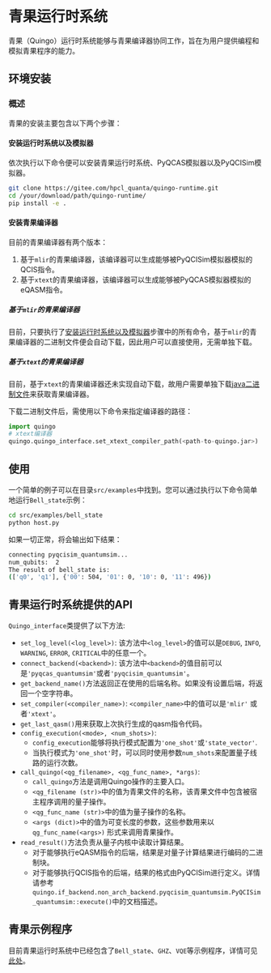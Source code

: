 # 青果运行时系统

 青果（Quingo）运行时系统能够与青果编译器协同工作，旨在为用户提供编程和模拟青果程序的能力。

## 环境安装


### 概述
青果的安装主要包含以下两个步骤：


#### 安装运行时系统以及模拟器

依次执行以下命令便可以安装青果运行时系统、PyQCAS模拟器以及PyQCISim模拟器。
```sh
git clone https://gitee.com/hpcl_quanta/quingo-runtime.git
cd /your/download/path/quingo-runtime/
pip install -e .
```


#### 安装青果编译器

目前的青果编译器有两个版本：

1. 基于`mlir`的青果编译器，该编译器可以生成能够被PyQCISim模拟器模拟的QCIS指令。
2. 基于`xtext`的青果编译器，该编译器可以生成能够被PyQCAS模拟器模拟的eQASM指令。

##### 基于`mlir`的青果编译器

目前，只要执行了[安装运行时系统以及模拟器](#安装运行时系统以及模拟器)步骤中的所有命令，基于`mlir`的青果编译器的二进制文件便会自动下载，因此用户可以直接使用，无需单独下载。

##### 基于`xtext`的青果编译器

目前，基于`xtext`的青果编译器还未实现自动下载，故用户需要单独下载[java二进制文件](https://github.com/Quingo/compiler_xtext/releases)来获取青果编译器。

下载二进制文件后，需使用以下命令来指定编译器的路径：
```python
import quingo
# xtext编译器
quingo.quingo_interface.set_xtext_compiler_path(<path-to-quingo.jar>)
```

## 使用
一个简单的例子可以在目录`src/examples`中找到。您可以通过执行以下命令简单地运行`Bell_state`示例：
```sh
cd src/examples/bell_state
python host.py
```
如果一切正常，将会输出如下结果：
```sh
connecting pyqcisim_quantumsim...
num_qubits:  2
The result of bell_state is:
(['q0', 'q1'], {'00': 504, '01': 0, '10': 0, '11': 496})
```

## 青果运行时系统提供的API
`Quingo_interface`类提供了以下方法:
 - `set_log_level(<log_level>)`: 该方法中`<log_level>`的值可以是`DEBUG`, `INFO`, `WARNING`, `ERROR`, `CRITICAL`中的任意一个。
 - `connect_backend(<backend>)`: 该方法中`<backend>`的值目前可以是`'pyqcas_quantumsim'`或者`'pyqcisim_quantumsim'`。
- `get_backend_name()`方法返回正在使用的后端名称。如果没有设置后端，将返回一个空字符串。
- `set_compiler(<compiler_name>)`: `<compiler_name>`中的值可以是`'mlir'` 或者`'xtext'`。
- `get_last_qasm()`用来获取上次执行生成的qasm指令代码。
- `config_execution(<mode>, <num_shots>)`:
  -  `config_execution`能够将执行模式配置为`'one_shot'`或`'state_vector'`.
  -  当执行模式为`'one_shot'`时，可以同时使用参数`num_shots`来配置量子线路的运行次数。
-  `call_quingo(<qg_filename>, <qg_func_name>, *args)`:
   - `call_quingo`方法是调用Quingo操作的主要入口。
   - `<qg_filename (str)>`中的值为青果文件的名称，该青果文件中包含被宿主程序调用的量子操作。
   - `<qg_func_name (str)>`中的值为量子操作的名称。
   - `<args (dict)>`中的值为可变长度的参数，这些参数用来以 `qg_func_name(<args>)` 形式来调用青果操作。
- `read_result()`方法负责从量子内核中读取计算结果。
   - 对于能够执行eQASM指令的后端，结果是对量子计算结果进行编码的二进制块。
   - 对于能够执行QCIS指令的后端，结果的格式由PyQCISim进行定义。详情请参考`quingo.if_backend.non_arch_backend.pyqcisim_quantumsim.PyQCISim_quantumsim::execute()`中的文档描述。

## 青果示例程序
目前青果运行时系统中已经包含了`Bell_state`、`GHZ`、`VQE`等示例程序，详情可见[此处](https://gitee.com/hpcl_quanta/quingo-runtime/tree/master/src/examples)。